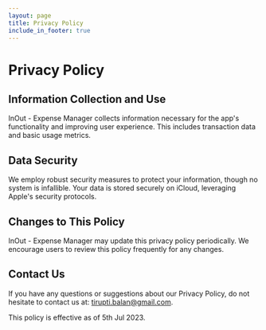```yaml
---
layout: page
title: Privacy Policy
include_in_footer: true
---
```


# Privacy Policy

## Information Collection and Use

InOut - Expense Manager collects information necessary for the app's functionality and improving user experience. This includes transaction data and basic usage metrics.

## Data Security

We employ robust security measures to protect your information, though no system is infallible. Your data is stored securely on iCloud, leveraging Apple's security protocols.

## Changes to This Policy

InOut - Expense Manager may update this privacy policy periodically. We encourage users to review this policy frequently for any changes.

## Contact Us
If you have any questions or suggestions about our Privacy Policy, do not hesitate to contact us at: [tirupti.balan@gmail.com](mailto:tirupti.balan@gmail.com).

This policy is effective as of 5th Jul 2023.
